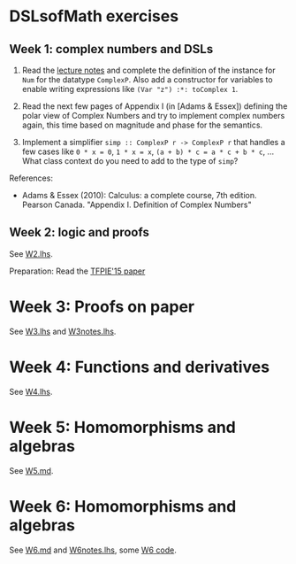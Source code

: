 # DSLsofMath exercises

## Week 1: complex numbers and DSLs

1. Read the [lecture notes](../L/01/L01.lhs) and complete the
   definition of the instance for `Num` for the datatype
   `ComplexP`. Also add a constructor for variables to enable writing
   expressions like `(Var "z") :*: toComplex 1`.

2. Read the next few pages of Appendix I (in [Adams & Essex]) defining
   the polar view of Complex Numbers and try to implement complex
   numbers again, this time based on magnitude and phase for the
   semantics.

3. Implement a simplifier `simp :: ComplexP r -> ComplexP r` that
   handles a few cases like `0 * x = 0`, `1 * x = x`, `(a + b) * c =
   a * c + b * c`, ...  What class context do you need to add to the
   type of `simp`?

References:

* Adams & Essex (2010): Calculus: a complete course, 7th
  edition. Pearson Canada. "Appendix I. Definition of Complex
  Numbers"

## Week 2: logic and proofs

See [W2.lhs](W2.lhs).

Preparation: Read the [TFPIE'15 paper](https://arxiv.org/abs/1611.09475)

# Week 3: Proofs on paper

See [W3.lhs](W3.lhs) and [W3notes.lhs](W3notes.lhs).

# Week 4: Functions and derivatives

See [W4.lhs](W4.lhs).

# Week 5: Homomorphisms and algebras

See [W5.md](W5.md).

# Week 6: Homomorphisms and algebras

See [W6.md](W6.md) and [W6notes.lhs](W6notes.lhs), some [W6 code](W6/).
